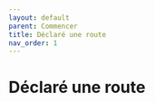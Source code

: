 ```yaml
---
layout: default
parent: Commencer
title: Déclaré une route
nav_order: 1
---
```


# Déclaré une route